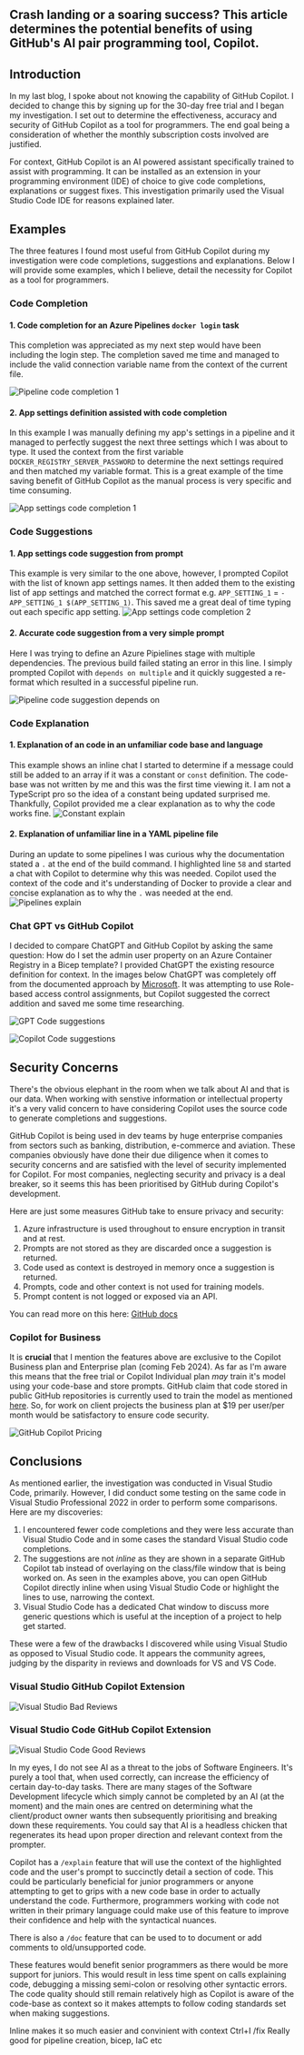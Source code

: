 ## Crash landing or a soaring success? This article determines the potential benefits of using GitHub's AI pair programming tool, Copilot.
## Introduction
In my last blog, I spoke about not knowing the capability of GitHub Copilot. I decided to change this by signing up for the 30-day free trial and I began my investigation. I set out to determine the effectiveness, accuracy and security of GitHub Copilot as a tool for programmers. The end goal being a consideration of whether the monthly subscription costs involved are justified.

For context, GitHub Copilot is an AI powered assistant specifically trained to assist with programming. It can be installed as an extension in your programming environment (IDE) of choice to give code completions, explanations or 
suggest fixes. This investigation primarily used the Visual Studio Code IDE for reasons explained later.

<!-- ## First Impressions
/fix is good
highlight to select specific context
Inline makes it so much easier
Ctrl+I
/explain good for getting to grips with new codebases -->

## Examples
The three features I found most useful from GitHub Copilot during my investigation were code completions, suggestions and explanations. Below I will provide some examples, which I believe, detail the necessity for Copilot as a tool for programmers.

### Code Completion

#### 1. Code completion for an Azure Pipelines `docker login` task

This completion was appreciated as my next step would have been including the login step. The completion saved me time and managed to include the valid connection variable name from the context of the current file.

![Pipeline code completion 1](https://raw.githubusercontent.com/frank-64/ToBeFrank/master/assets/images/code%20completion%20pipelines%201.png)

#### 2. App settings definition assisted with code completion
 In this example I was manually defining my app's settings in a pipeline and it managed to perfectly suggest the next three settings which I was about to type. It used the context from the first variable `DOCKER_REGISTRY_SERVER_PASSWORD` to determine the next settings required and then matched my variable format. This is a great example of the time saving benefit of GitHub Copilot as the manual process is very specific and time consuming.

![App settings code completion 1](https://raw.githubusercontent.com/frank-64/ToBeFrank/master/assets/images/app%20settings%202.png)
### Code Suggestions

#### 1. App settings code suggestion from prompt
This example is very similar to the one above, however, I prompted Copilot with the list of known app settings names. It then added them to the existing list of app settings and matched the correct format e.g. `APP_SETTING_1` = `-APP_SETTING_1 $(APP_SETTING_1)`. This saved me a great deal of time typing out each specific app setting.
![App settings code completion 2](https://raw.githubusercontent.com/frank-64/ToBeFrank/master/assets/images/app%20settings%201.png)

#### 2. Accurate code suggestion from a very simple prompt
Here I was trying to define an Azure Pipielines stage with multiple dependencies. The previous build failed stating an error in this line. I simply prompted Copilot with `depends on multiple` and it quickly suggested a re-format which resulted in a successful pipeline run.

![Pipeline code suggestion depends on](https://raw.githubusercontent.com/frank-64/ToBeFrank/master/assets/images/depends%20on%20multiple.png)

### Code Explanation
#### 1. Explanation of an code in an unfamiliar code base and language
This example shows an inline chat I started to determine if a message could still be added to an array if it was a constant or `const` definition. The code-base was not written by me and this was the first time viewing it. I am not a TypeScript pro so the idea of a constant being updated surprised me. Thankfully, Copilot provided me a clear explanation as to why the code works fine. 
![Constant explain](https://raw.githubusercontent.com/frank-64/ToBeFrank/master/assets/images/constant%20explain.png)

#### 2. Explanation of unfamiliar line in a YAML pipeline file
During an update to some pipelines I was curious why the documentation stated a `.` at the end of the build command. I  highlighted line `58` and started a chat with Copilot to determine why this was needed. Copilot used the context of the code and it's understanding of Docker to provide a clear and concise explanation as to why the `.` was needed at the end.
![Pipelines explain](https://raw.githubusercontent.com/frank-64/ToBeFrank/master/assets/images/pipelines%20explain.png)

### Chat GPT vs GitHub Copilot
I decided to compare ChatGPT and GitHub Copilot by asking the same question: How do I set the admin user property on an Azure Container Registry in a Bicep template? I provided ChatGPT the existing resource definition for context. In the images below ChatGPT was completely off from the documented approach by [Microsoft](https://learn.microsoft.com/en-us/azure/templates/microsoft.containerregistry/registries?pivots=deployment-language-bicep#:~:text=properties%3A%20%7B%0A%20%20%20%20adminUserEnabled%3A%20bool). It was attempting to use Role-based access control assignments, but Copilot suggested the correct addition and saved me some time researching.

![GPT Code suggestions](https://raw.githubusercontent.com/frank-64/ToBeFrank/aec2ec3606ee8a792e441795b38f41acda986559/assets/images/admin%20user%20chatgpt.png)

![Copilot Code suggestions](https://raw.githubusercontent.com/frank-64/ToBeFrank/master/assets/images/admin%20user%20copilot.png)

## Security Concerns

There's the obvious elephant in the room when we talk about AI and that is our data. When working with senstive information or intellectual property it's a very valid concern to have considering Copilot uses the source code to generate completions and suggestions. 

GitHub Copilot is being used in dev teams by huge enterprise companies from sectors such as banking, distribution, e-commerce and aviation. These companies obviously have done their due diligence when it comes to security concerns and are satisfied with the level of security implemented for Copilot. For most companies, neglecting security and privacy is a deal breaker, so it seems this has been prioritised by GitHub during Copilot's development.

Here are just some measures GitHub take to ensure privacy and security:

1. Azure infrastructure is used throughout to ensure encryption in transit and at rest.
2. Prompts are not stored as they are discarded once a suggestion is returned.
4. Code used as context is destroyed in memory once a suggestion is returned.
3. Prompts, code and other context is not used for training models.
4. Prompt content is not logged or exposed via an API.

You can read more on this here: [GitHub docs](https://resources.github.com/copilot-trust-center/)

### Copilot for Business
It is **crucial** that I mention the features above are exclusive to the Copilot Business plan and Enterprise plan (coming Feb 2024). As far as I'm aware this means that the free trial or Copilot Individual plan *may* train it's model using your code-base and store prompts. GitHub claim that code stored in public GitHub repositories is currently used to train the model as mentioned [here](https://docs.github.com/en/copilot/overview-of-github-copilot/about-github-copilot-individual#:~:text=GitHub%20Copilot%20is%20powered,data%20for%20that%20language.). So, for work on client projects the business plan at $19 per user/per month would be satisfactory to ensure code security.

![GitHub Copilot Pricing](https://raw.githubusercontent.com/frank-64/ToBeFrank/master/assets/images/github-copilot-pricing.png)

## Conclusions

As mentioned earlier, the investigation was conducted in Visual Studio Code, primarily. However, I did conduct some testing on the same code in Visual Studio Professional 2022 in order to perform some comparisons. Here are my discoveries:

1. I encountered fewer code completions and they were less accurate than Visual Studio Code and in some cases the standard Visual Studio code completions.
2. The suggestions are not *inline* as they are shown in a separate GitHub Copilot tab instead of overlaying on the class/file window that is being worked on. As seen in the examples above, you can open GitHub Copilot directly inline when using Visual Studio Code or highlight the lines to use, narrowing the context.
3. Visual Studio Code has a dedicated Chat window to discuss more generic questions which is useful at the inception of a project to help get started.

These were a few of the drawbacks I discovered while using Visual Studio as opposed to Visual Studio code. It appears the community agrees, judging by the disparity in reviews and downloads for VS and VS Code.

### Visual Studio GitHub Copilot Extension
![Visual Studio Bad Reviews](https://raw.githubusercontent.com/frank-64/ToBeFrank/master/assets/images/vs-bad-reviews.png)

### Visual Studio Code GitHub Copilot Extension
![Visual Studio Code Good Reviews](https://raw.githubusercontent.com/frank-64/ToBeFrank/master/assets/images/vs-code-good-reviews.png)

In my eyes, I do not see AI as a threat to the jobs of Software Engineers. It's purely a tool that, when used correctly, can increase the efficiency of certain day-to-day tasks. There are many stages of the Software Development lifecycle which simply cannot be completed by an AI (at the moment) and the main ones are centred on determining what the client/product owner wants then subsequently prioritising and breaking down these requirements. You could say that AI is a headless chicken that regenerates its head upon proper direction and relevant context from the prompter.

Copilot has a `/explain` feature that will use the context of the highlighted code and the user's prompt to succinctly detail a section of code. This could be particularly beneficial for junior programmers or anyone attempting to get to grips with a new code base in order to actually understand the code. Furthermore, programmers working with code not written in their primary language could make use of this feature to improve their confidence and help with the syntactical nuances. 

There is also a `/doc` feature that can be used to to document or add comments to old/unsupported code.

These features would benefit senior programmers as there would be more support for juniors. This would result in less time spent on calls explaining code, debugging a missing semi-colon or resolving other syntactic errors. The code quality should still remain relatively high as Copilot is aware of the code-base as context so it makes attempts to follow coding standards set when making suggestions.

Inline makes it so much easier and convinient with context
Ctrl+I
/fix 
Really good for pipeline creation, bicep, IaC etc
